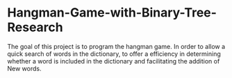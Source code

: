 # Hangman-Game-with-Binary-Tree-Research
The goal of this project is to program the hangman game. In order to allow a quick search of words in the dictionary, to offer a efficiency in determining whether a word is included in the dictionary and facilitating the addition of New words.
